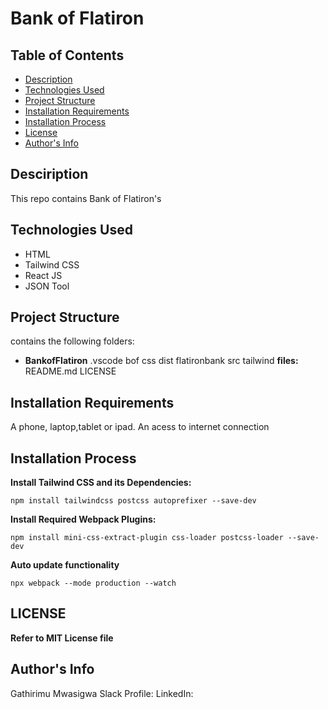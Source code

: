 # Bank of Flatiron
## Table of Contents
- [Description](https://github.com/Mwasigwa2/BankofFlatiron#desciription)
- [Technologies Used](https://github.com/Mwasigwa2/BankofFlatiron#technologies-used)
- [Project Structure](https://github.com/Mwasigwa2/BankofFlatiron#project-structure)
- [Installation Requirements](https://github.com/Mwasigwa2/BankofFlatiron#installation-requirements)
- [Installation Process](https://github.com/Mwasigwa2/BankofFlatiron#installation-process)
- [License](https://github.com/Mwasigwa2/BankofFlatiron#license)
- [Author's Info](https://github.com/Mwasigwa2/BankofFlatiron#authors-info)
  
## Desciription
This repo contains Bank of Flatiron's
## Technologies Used
- HTML
- Tailwind CSS
- React JS
- JSON Tool
## Project Structure 
contains the following folders:
- **BankofFlatiron**
 .vscode
 bof
 css
 dist
 flatironbank
 src
 tailwind
 **files:**
 README.md
 LICENSE
## Installation Requirements
A phone, laptop,tablet or ipad. 
An acess to internet connection
## Installation Process


**Install Tailwind CSS and its Dependencies:**
```
npm install tailwindcss postcss autoprefixer --save-dev
```

**Install Required Webpack Plugins:**
```
npm install mini-css-extract-plugin css-loader postcss-loader --save-dev
```

**Auto update functionality**
```
npx webpack --mode production --watch
```

## LICENSE
**Refer to MIT License file**

## Author's Info
Gathirimu Mwasigwa
Slack Profile:
LinkedIn:
